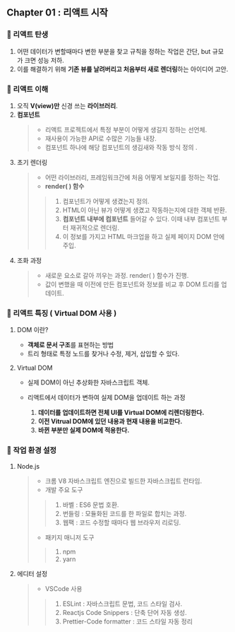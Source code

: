 ## Chapter 01 : 리액트 시작

### 🎯 리액트 탄생

1. 어떤 데이터가 변할때마다 변한 부분을 찾고 규칙을 정하는 작업은 간단, but 규모가 크면 성능 저하.
2. 이를 해결하기 위해 **기존 뷰를 날려버리고 처음부터 새로 렌더링**하는 아이디어 고안.

### 🎯 리액트 이해

1. 오직 **V(view)만** 신경 쓰는 **라이브러리**.
2. **컴포넌트**
   > - 리액트 프로젝트에서 특정 부분이 어떻게 생길지 정하는 선언체.
   > - 재사용이 가능한 API로 수많은 기능들 내장.
   > - 컴포넌트 하나에 해당 컴포넌트의 생김새와 작동 방식 정의 .
3. 초기 렌더링
   > - 어떤 라이브러리, 프레임워크간에 처음 어떻게 보일지를 정하는 작업.
   > - **render( ) 함수**
   >
   > > 1. 컴포넌트가 어떻게 생겼는지 정의.
   > > 2. HTML이 아닌 뷰가 어떻게 생겼고 작동하는지에 대한 객체 반환.
   > > 3. **컴포넌트 내부에 컴포넌트** 들어갈 수 있다. 이때 내부 컴포넌트 부터 재귀적으로 렌더링.
   > > 4. 이 정보를 가지고 HTML 마크업을 하고 실제 페이지 DOM 안에 주입.
4. 조화 과정
   > - 새로운 요소로 갈아 끼우는 과정. render( ) 함수가 진행.
   > - 값이 변했을 때 이전에 만든 컴포넌트와 정보를 비교 후 DOM 트리를 업데이트.

### 🎯 리액트 특징 ( Virtual DOM 사용 )

1. DOM 이란?
   - **객체로 문서 구조**를 표현하는 방법
   - 트리 형태로 특정 노드를 찾거나 수정, 제거, 삽입할 수 있다.
2. Virtual DOM

   - 실제 DOM이 아닌 추상화한 자바스크립트 객체.
   - 리액트에서 데이터가 변하여 실제 DOM을 업데이트 하는 과정

    	1. **데이터를 업데이트하면 전체 UI를 Virtual DOM에 리렌더링한다.**
    	2. **이전 Vitrual DOM에 있던 내용과 현재 내용을 비교한다.**
     	3. **바뀐 부분만 실제 DOM에 적용한다.**

### 🎯 작업 환경 설정

1. Node.js
   > - 크롬 V8 자바스크립트 엔진으로 빌드한 자바스크립트 런타임.
   > - 개발 주요 도구
   >
   > > 1. 바벨 : ES6 문법 호환.
   > > 2. 번들링 : 모듈화된 코드를 한 파일로 합치는 과정.
   > > 3. 웹팩 : 코드 수정할 때마다 웹 브라우저 리로딩.
   >
   > - 패키지 매니저 도구
   >
   > > 1. npm
   > > 2. yarn
2. 에디터 설정
   > - VSCode 사용
   >
   > > 1. ESLint : 자바스크립트 문법, 코드 스타일 검사.
   > > 2. Reactjs Code Snippers : 단축 단어 자동 생성.
   > > 3. Prettier-Code formatter : 코드 스타일 자동 정리
